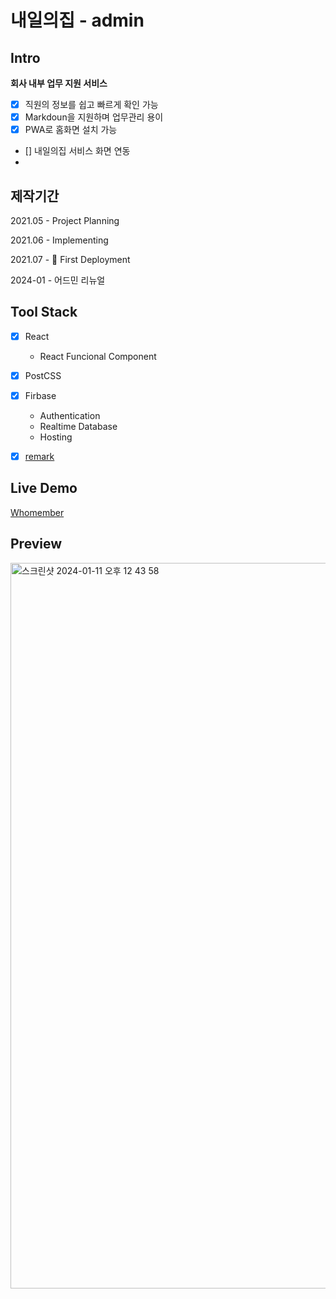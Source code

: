 # 내일의집 - admin

## Intro

**회사 내부 업무 지원 서비스**

- [x] 직원의 정보를 쉽고 빠르게 확인 가능
- [x] Markdoun을 지원하며 업무관리 용이
- [x] PWA로 홈화면 설치 가능
- [] 내일의집 서비스 화면 연동
- 
## 제작기간

2021.05 - Project Planning

2021.06 - Implementing

2021.07 - 🚀 First Deployment

2024-01 - 어드민 리뉴얼

## Tool Stack

- [x] React

  - React Funcional Component

- [x] PostCSS
- [x] Firbase
  - Authentication
  - Realtime Database
  - Hosting
- [x] [remark](https://remark.js.org/)

## Live Demo

[Whomember](https://whomember-7d831.web.app/)

## Preview

<img width="1161" alt="스크린샷 2024-01-11 오후 12 43 58" src="https://github.com/sonseong10/who-member/assets/68719427/e3638884-7778-4c2a-b6a0-2e87f09802f4">
